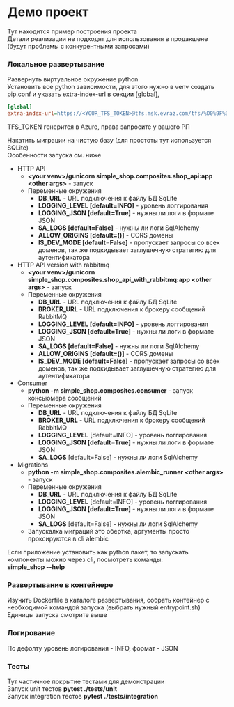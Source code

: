 # Демо проект

Тут находится пример построения проекта  
Детали реализации не подходят для использования в продакшене (будут проблемы с конкурентными запросами)


### Локальное развертывание
Развернуть виртуальное окружение python  
Установить все python зависимости, для этого нужно в venv создать pip.conf и указать extra-index-url в секции \[global\],
```ini
[global]
extra-index-url=https://<YOUR_TFS_TOKEN>@tfs.msk.evraz.com/tfs/%D0%9F%D1%80%D0%BE%D0%B4%D0%B2%D0%B8%D0%BD%D1%83%D1%82%D0%B0%D1%8F%20%D0%B0%D0%BD%D0%B0%D0%BB%D0%B8%D1%82%D0%B8%D0%BA%D0%B0/_packaging/test%40Local/pypi/simple/
```
TFS_TOKEN генерится в Azure, права запросите у вашего РП  

Накатить миграции на чистую базу (для простоты тут используется SQLite)  
Особенности запуска см. ниже

- HTTP API
  - **\<your venv\>/gunicorn simple_shop.composites.shop_api:app \<other args\>** - запуск
  - Переменные окружения
    - **DB_URL** - URL подключения к файлу БД SqLite
    - **LOGGING_LEVEL [default=INFO]** - уровень логгирования
    - **LOGGING_JSON [default=True]** - нужны ли логи в формате JSON
    - **SA_LOGS [default=False]** - нужны ли логи SqlAlchemy
    - **ALLOW_ORIGINS [default=()]** - CORS домены
    - **IS_DEV_MODE [default=False]** - пропускает запросы со всех доменов, так же подкидывает заглушечную стратегию для аутентификатора
- HTTP API version with rabbitmq
  - **\<your venv\>/gunicorn simple_shop.composites.shop_api_with_rabbitmq:app \<other args\>** - запуск
  - Переменные окружения
    - **DB_URL** - URL подключения к файлу БД SqLite
    - **BROKER_URL** - URL подключения к брокеру сообщений RabbitMQ
    - **LOGGING_LEVEL [default=INFO]** - уровень логгирования
    - **LOGGING_JSON [default=True]** - нужны ли логи в формате JSON
    - **SA_LOGS [default=False]** - нужны ли логи SqlAlchemy
    - **ALLOW_ORIGINS [default=()]** - CORS домены
    - **IS_DEV_MODE [default=False]** - пропускает запросы со всех доменов, так же подкидывает заглушечную стратегию для аутентификатора
- Consumer
  - **python -m simple_shop.composites.consumer** - запуск консьюмера сообщений
  - Переменные окружения
    - **DB_URL** - URL подключения к файлу БД SqLite
    - **BROKER_URL** - URL подключения к брокеру сообщений RabbitMQ
    - **LOGGING_LEVEL** [default=INFO] - уровень логгирования
    - **LOGGING_JSON [default=True]** - нужны ли логи в формате JSON
    - **SA_LOGS** [default=False] - нужны ли логи SqlAlchemy
- Migrations
  - **python -m simple_shop.composites.alembic_runner \<other args\>** - запуск
  - Переменные окружения
    - **DB_URL** - URL подключения к файлу БД SqLite
    - **LOGGING_LEVEL** [default=INFO] - уровень логгирования
    - **LOGGING_JSON [default=True]** - нужны ли логи в формате JSON
    - **SA_LOGS** [default=False] - нужны ли логи SqlAlchemy
  - Запускалка миграций это обертка, аргументы просто проксируются в cli alembic  


Если приложение установить как python пакет, то запускать компоненты можно через cli, посмотреть команды:  
**simple_shop --help**

### Развертывание в контейнере
Изучить Dockerfile в каталоге развертывания, собрать контейнер с необходимой командой запуска (выбрать нужный entrypoint.sh)  
Единицы запуска смотрите выше

### Логирование
По дефолту уровень логирования - INFO, формат - JSON

### Тесты
Тут частичное покрытие тестами для демонстрации  
Запуск unit тестов **pytest ./tests/unit**  
Запуск integration тестов **pytest ./tests/integration**
